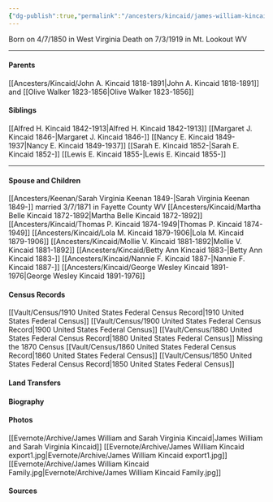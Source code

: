 ```yaml
---
{"dg-publish":true,"permalink":"/ancesters/kincaid/james-william-kincaid-1850-1919/","tags":["James-William-Kincaid"]}
---
```


Born on  4/7/1850 in West Virginia
Death on 7/3/1919 in Mt. Lookout WV

---
#### Parents
[[Ancesters/Kincaid/John A. Kincaid 1818-1891\|John A. Kincaid 1818-1891]] and [[Olive Walker 1823-1856\|Olive Walker 1823-1856]]
#### Siblings
[[Alfred H. Kincaid 1842-1913\|Alfred H. Kincaid 1842-1913]]
[[Margaret J. Kincaid 1846-\|Margaret J. Kincaid 1846-]]
[[Nancy E. Kincaid 1849-1937\|Nancy E. Kincaid 1849-1937]]
[[Sarah E. Kincaid 1852-\|Sarah E. Kincaid 1852-]]
[[Lewis E. Kincaid 1855-\|Lewis E. Kincaid 1855-]]

---
#### Spouse and Children
[[Ancesters/Keenan/Sarah Virginia Keenan 1849-\|Sarah Virginia Keenan 1849-]] married 3/7/1871 in Fayette County WV
[[Ancesters/Kincaid/Martha Belle Kincaid 1872-1892\|Martha Belle Kincaid 1872-1892]]
[[Ancesters/Kincaid/Thomas P. Kincaid 1874-1949\|Thomas P. Kincaid 1874-1949]]
[[Ancesters/Kincaid/Lola M. Kincaid 1879-1906\|Lola M. Kincaid 1879-1906]]
[[Ancesters/Kincaid/Mollie V. Kincaid 1881-1892\|Mollie V. Kincaid 1881-1892]]
[[Ancesters/Kincaid/Betty Ann Kincaid 1883-\|Betty Ann Kincaid 1883-]]
[[Ancesters/Kincaid/Nannie F. Kincaid 1887-\|Nannie F. Kincaid 1887-]]
[[Ancesters/Kincaid/George Wesley Kincaid 1891-1976\|George Wesley Kincaid 1891-1976]]

#### Census Records
[[Vault/Census/1910 United States Federal Census Record\|1910 United States Federal Census]]
[[Vault/Census/1900 United States Federal Census Record\|1900 United States Federal Census]]
[[Vault/Census/1880 United States Federal Census Record\|1880 United States Federal Census]]
Missing the 1870 Census
[[Vault/Census/1860 United States Federal Census Record\|1860 United States Federal Census]]
[[Vault/Census/1850 United States Federal Census Record\|1850 United States Federal Census]]
#### Land Transfers

#### Biography

#### Photos
[[Evernote/Archive/James William and Sarah Virginia Kincaid\|James William and Sarah Virginia Kincaid]]
[[Evernote/Archive/James William Kincaid export1.jpg\|Evernote/Archive/James William Kincaid export1.jpg]]
[[Evernote/Archive/James William Kincaid Family.jpg\|Evernote/Archive/James William Kincaid Family.jpg]]
#### Sources

